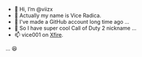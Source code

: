 - 👋 Hi, I’m @viizx
- 👀 Actually my name is Vice Radica.
- 🌱 I've made a GitHub account long time ago ...
- 💞️ So I have super cool Call of Duty 2 nickname ...
- 📫 vice001 on [Xfire](https://en.wikipedia.org/wiki/Xfire "How many people will see this tooltip? 🤡").

 ... 😆

<!---
viizx/viizx is a ✨ special ✨ repository because its `README.md` (this file) appears on your GitHub profile.
You can click the Preview link to take a look at your changes.
--->
